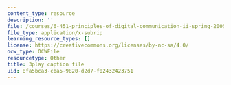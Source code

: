 ```yaml
---
content_type: resource
description: ''
file: /courses/6-451-principles-of-digital-communication-ii-spring-2005/8fa5bca3cba59820d2d7f02432423751_8HvTaOrTokc.srt
file_type: application/x-subrip
learning_resource_types: []
license: https://creativecommons.org/licenses/by-nc-sa/4.0/
ocw_type: OCWFile
resourcetype: Other
title: 3play caption file
uid: 8fa5bca3-cba5-9820-d2d7-f02432423751
---
```

